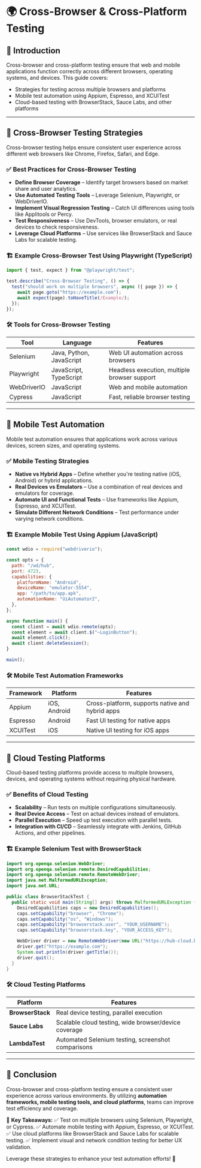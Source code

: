 # 🌍 Cross-Browser & Cross-Platform Testing

## 📌 Introduction

Cross-browser and cross-platform testing ensure that web and mobile applications function correctly across different browsers, operating systems, and devices. This guide covers:

- Strategies for testing across multiple browsers and platforms
- Mobile test automation using Appium, Espresso, and XCUITest
- Cloud-based testing with BrowserStack, Sauce Labs, and other platforms

---

## 🔹 Cross-Browser Testing Strategies

Cross-browser testing helps ensure consistent user experience across different web browsers like Chrome, Firefox, Safari, and Edge.

### ✅ Best Practices for Cross-Browser Testing

- **Define Browser Coverage** – Identify target browsers based on market share and user analytics.
- **Use Automated Testing Tools** – Leverage Selenium, Playwright, or WebDriverIO.
- **Implement Visual Regression Testing** – Catch UI differences using tools like Applitools or Percy.
- **Test Responsiveness** – Use DevTools, browser emulators, or real devices to check responsiveness.
- **Leverage Cloud Platforms** – Use services like BrowserStack and Sauce Labs for scalable testing.

### 🏗 Example Cross-Browser Test Using Playwright (TypeScript)

```typescript
import { test, expect } from "@playwright/test";

test.describe("Cross-Browser Testing", () => {
  test("should work on multiple browsers", async ({ page }) => {
    await page.goto("https://example.com");
    await expect(page).toHaveTitle(/Example/);
  });
});
```

### 🛠 Tools for Cross-Browser Testing

| Tool        | Language                 | Features                                     |
| ----------- | ------------------------ | -------------------------------------------- |
| Selenium    | Java, Python, JavaScript | Web UI automation across browsers            |
| Playwright  | JavaScript, TypeScript   | Headless execution, multiple browser support |
| WebDriverIO | JavaScript               | Web and mobile automation                    |
| Cypress     | JavaScript               | Fast, reliable browser testing               |

---

## 🔹 Mobile Test Automation

Mobile test automation ensures that applications work across various devices, screen sizes, and operating systems.

### ✅ Mobile Testing Strategies

- **Native vs Hybrid Apps** – Define whether you're testing native (iOS, Android) or hybrid applications.
- **Real Devices vs Emulators** – Use a combination of real devices and emulators for coverage.
- **Automate UI and Functional Tests** – Use frameworks like Appium, Espresso, and XCUITest.
- **Simulate Different Network Conditions** – Test performance under varying network conditions.

### 🏗 Example Mobile Test Using Appium (JavaScript)

```javascript
const wdio = require("webdriverio");

const opts = {
  path: "/wd/hub",
  port: 4723,
  capabilities: {
    platformName: "Android",
    deviceName: "emulator-5554",
    app: "/path/to/app.apk",
    automationName: "UiAutomator2",
  },
};

async function main() {
  const client = await wdio.remote(opts);
  const element = await client.$("~LoginButton");
  await element.click();
  await client.deleteSession();
}

main();
```

### 🛠 Mobile Test Automation Frameworks

| Framework | Platform     | Features                                        |
| --------- | ------------ | ----------------------------------------------- |
| Appium    | iOS, Android | Cross-platform, supports native and hybrid apps |
| Espresso  | Android      | Fast UI testing for native apps                 |
| XCUITest  | iOS          | Native UI testing for iOS apps                  |

---

## 🔹 Cloud Testing Platforms

Cloud-based testing platforms provide access to multiple browsers, devices, and operating systems without requiring physical hardware.

### ✅ Benefits of Cloud Testing

- **Scalability** – Run tests on multiple configurations simultaneously.
- **Real Device Access** – Test on actual devices instead of emulators.
- **Parallel Execution** – Speed up test execution with parallel tests.
- **Integration with CI/CD** – Seamlessly integrate with Jenkins, GitHub Actions, and other pipelines.

### 🏗 Example Selenium Test with BrowserStack

```java
import org.openqa.selenium.WebDriver;
import org.openqa.selenium.remote.DesiredCapabilities;
import org.openqa.selenium.remote.RemoteWebDriver;
import java.net.MalformedURLException;
import java.net.URL;

public class BrowserStackTest {
  public static void main(String[] args) throws MalformedURLException {
    DesiredCapabilities caps = new DesiredCapabilities();
    caps.setCapability("browser", "Chrome");
    caps.setCapability("os", "Windows");
    caps.setCapability("browserstack.user", "YOUR_USERNAME");
    caps.setCapability("browserstack.key", "YOUR_ACCESS_KEY");

    WebDriver driver = new RemoteWebDriver(new URL("https://hub-cloud.browserstack.com/wd/hub"), caps);
    driver.get("https://example.com");
    System.out.println(driver.getTitle());
    driver.quit();
  }
}
```

### 🛠 Cloud Testing Platforms

| Platform         | Features                                             |
| ---------------- | ---------------------------------------------------- |
| **BrowserStack** | Real device testing, parallel execution              |
| **Sauce Labs**   | Scalable cloud testing, wide browser/device coverage |
| **LambdaTest**   | Automated Selenium testing, screenshot comparisons   |

---

## 🎯 Conclusion

Cross-browser and cross-platform testing ensure a consistent user experience across various environments. By utilizing **automation frameworks, mobile testing tools, and cloud platforms**, teams can improve test efficiency and coverage.

🔹 **Key Takeaways:**
✅ Test on multiple browsers using Selenium, Playwright, or Cypress.
✅ Automate mobile testing with Appium, Espresso, or XCUITest.
✅ Use cloud platforms like BrowserStack and Sauce Labs for scalable testing.
✅ Implement visual and network condition testing for better UX validation.

Leverage these strategies to enhance your test automation efforts! 🚀
